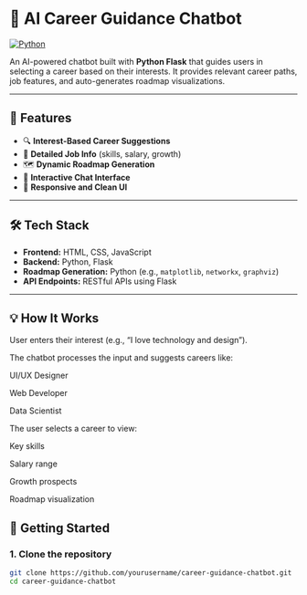 # 🚀 AI Career Guidance Chatbot

[![Python](https://img.shields.io/badge/Python-3.8+-blue.svg)](https://www.python.org/)

An AI-powered chatbot built with **Python Flask** that guides users in selecting a career based on their interests. It provides relevant career paths, job features, and auto-generates roadmap visualizations.

---

## 🌟 Features

- 🔍 **Interest-Based Career Suggestions**
- 💼 **Detailed Job Info** (skills, salary, growth)
- 🗺️ **Dynamic Roadmap Generation**
- 🤖 **Interactive Chat Interface**
- 📱 **Responsive and Clean UI**

---

## 🛠 Tech Stack

- **Frontend:** HTML, CSS, JavaScript
- **Backend:** Python, Flask
- **Roadmap Generation:** Python (e.g., `matplotlib`, `networkx`, `graphviz`)
- **API Endpoints:** RESTful APIs using Flask

---

## 💡 How It Works
User enters their interest (e.g., “I love technology and design”).

The chatbot processes the input and suggests careers like:

UI/UX Designer

Web Developer

Data Scientist

The user selects a career to view:

Key skills

Salary range

Growth prospects

Roadmap visualization

## 🚀 Getting Started

### 1. Clone the repository

```bash
git clone https://github.com/yourusername/career-guidance-chatbot.git
cd career-guidance-chatbot
